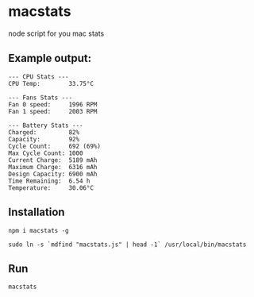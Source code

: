 # macstats
node script for you mac stats

## Example output:

```shell
--- CPU Stats ---
CPU Temp:        33.75°C

--- Fans Stats ---
Fan 0 speed:     1996 RPM
Fan 1 speed:     2003 RPM

--- Battery Stats ---
Charged:         82%
Capacity:        92%
Cycle Count:     692 (69%)
Max Cycle Count: 1000
Current Charge:  5189 mAh
Maximum Charge:  6316 mAh
Design Capacity: 6900 mAh
Time Remaining:  6.54 h
Temperature:     30.06°C
```

## Installation

```shell
npm i macstats -g

sudo ln -s `mdfind "macstats.js" | head -1` /usr/local/bin/macstats
```

## Run

```shell
macstats
```
